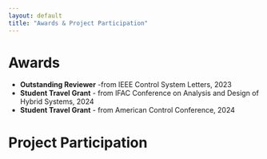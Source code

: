 ```yaml
---
layout: default
title: "Awards & Project Participation"
---
```


<div class="content">
    <h1>Awards</h1>
    <ul>
        <li><strong>Outstanding Reviewer</strong> -from IEEE Control System Letters, 2023</li>
        <li><strong>Student Travel Grant</strong> - from IFAC Conference on Analysis and Design of Hybrid Systems, 2024 </li>
  	<li><strong>Student Travel Grant</strong> - from American Control Conference, 2024 </li>
    </ul>
    <h1>Project Participation</h1>

</div>
